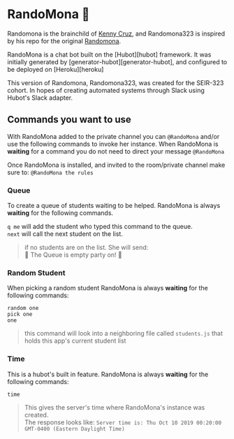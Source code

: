 # RandoMona :older_woman:

Randomona is the brainchild of [Kenny Cruz](https://github.com/knnyczr), and Randomona323 is inspired by his repo for the original [Randomona](https://github.com/knnyczr/RandoMona).

RandoMona is a chat bot built on the [Hubot][hubot] framework. It was
initially generated by [generator-hubot][generator-hubot], and configured to be
deployed on [Heroku][heroku]

This version of Randomona, Randomona323, was created for the SEIR-323 cohort.
In hopes of creating automated systems through Slack using Hubot's Slack adapter.

## Commands you want to use

With RandoMona added to the private channel you can `@RandoMona` and/or use the following commands to invoke her instance.
When RandoMona is **waiting** for a command you do not need to direct your message `@RandoMona` <br>

Once RandoMona is installed, and invited to the room/private channel make sure to:
`@RandoMona the rules`
<br>

### Queue

To create a queue of students waiting to be helped. RandoMona is always **waiting** for the following commands. <br>

`q me` will add the student who typed this command to the queue. <br>
`next` will call the next student on the list. <br>

> if no students are on the list. She will send:<br>
> :tada: The Queue is empty party on! :tada:

### Random Student

When picking a random student
RandoMona is always **waiting** for the following commands: <br>

`random one` <br>
`pick one` <br>
`one` <br>

> this command will look into a neighboring file called `students.js` that holds this app's current student list

### Time

This is a hubot's built in feature.
RandoMona is always **waiting** for the following commands: <br>

`time` <br>

> This gives the server's time where RandoMona's instance was created. <br>
> The response looks like: `Server time is: Thu Oct 10 2019 00:20:00 GMT-0400 (Eastern Daylight Time)`
